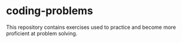 # coding-problems
This repository contains exercises used to practice and become more proficient at problem solving.
